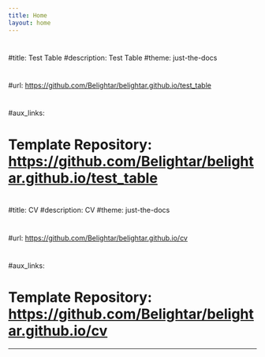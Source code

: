 ```yaml
---
title: Home
layout: home
---
```


#
#title: Test Table
#description: Test Table
#theme: just-the-docs
#
#url: https://github.com/Belightar/belightar.github.io/test_table
#
#aux_links:
#  Template Repository: https://github.com/Belightar/belightar.github.io/test_table
#
#
#
#title: CV
#description: CV
#theme: just-the-docs
#
#url: https://github.com/Belightar/belightar.github.io/cv
#
#aux_links:
#  Template Repository: https://github.com/Belightar/belightar.github.io/cv

----

